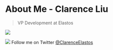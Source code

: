 

# About Me - Clarence Liu

> VP Development at Elastos

![](https://www.cyberrepublic.org/assets/images/cr-regions/Clarence.jpg)

![](https://cdnjs.cloudflare.com/ajax/libs/webicons/2.0.0/webicons/webicon-twitter-s.png) Follow me on Twitter [@ClarenceElastos](https://twitter.com/ClarenceElastos)




